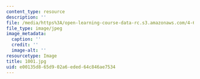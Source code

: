 ```yaml
---
content_type: resource
description: ''
file: /media/https%3A/open-learning-course-data-rc.s3.amazonaws.com/4-615-the-architecture-of-cairo-spring-2002/e00135d865d902a6eded64c846ae7534_1001.jpg
file_type: image/jpeg
image_metadata:
  caption: ''
  credit: ''
  image-alt: ''
resourcetype: Image
title: 1001.jpg
uid: e00135d8-65d9-02a6-eded-64c846ae7534
---
```


